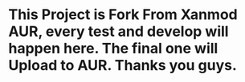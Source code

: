 # This Project is Fork From Xanmod AUR, every test and develop will happen here. The final one will Upload to AUR. Thanks you guys. #
